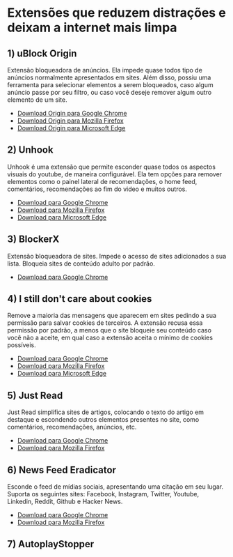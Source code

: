 # Extensões que reduzem distrações e deixam a internet mais limpa




## 1) uBlock Origin
Extensão bloqueadora de anúncios. Ela impede quase todos tipo de anúncios normalmente apresentados em sites. Além disso, possiu uma ferramenta para selecionar elementos a serem bloqueados, caso algum anúncio passe por seu filtro, ou caso você deseje remover algum outro elemento de um site.

* [Download Origin para Google Chrome](https://chrome.google.com/webstore/detail/ublock-origin/cjpalhdlnbpafiamejdnhcphjbkeiagm)
* [Download Origin para Mozilla Firefox](https://addons.mozilla.org/en-US/firefox/addon/ublock-origin/)
* [Download Origin para Microsoft Edge](https://microsoftedge.microsoft.com/addons/detail/ublock-origin/odfafepnkmbhccpbejgmiehpchacaeak)

## 2) Unhook
Unhook é uma extensão que permite esconder quase todos os aspectos visuais do youtube, de maneira configurável. Ela tem opções para remover elementos como o painel lateral de recomendações, o home feed, comentários, recomendações ao fim do video e muitos outros.

* [Download para Google Chrome](https://chrome.google.com/webstore/detail/unhook-remove-youtube-rec/khncfooichmfjbepaaaebmommgaepoid)
* [Download para Mozilla Firefox](https://addons.mozilla.org/en-US/firefox/addon/youtube-recommended-videos/)
* [Download para Microsoft Edge](https://microsoftedge.microsoft.com/addons/detail/unhook-remove-youtube-r/hebpjnnclppdnfghdnmhgdljmjpfhggk)

## 3) BlockerX
Extensão bloqueadora de sites. Impede o acesso de sites adicionados a sua lista. Bloqueia sites de conteúdo adulto por padrão.

* [Download para Google Chrome](https://chrome.google.com/webstore/detail/blockerx-website-keyword/jkkfeklkdokfnlfodkdafododleokdoa)

## 4) I still don't care about cookies
Remove a maioria das mensagens que aparecem em sites pedindo a sua permissão para salvar cookies de terceiros. A extensão recusa essa permissão por padrão, a menos que o site bloqueie seu conteúdo caso você não a aceite, em qual caso a extensão aceita o mínimo de cookies possíveis.

* [Download para Google Chrome](https://chrome.google.com/webstore/detail/i-still-dont-care-about-c/edibdbjcniadpccecjdfdjjppcpchdlm)
* [Download para Mozilla Firefox](https://addons.mozilla.org/en-US/firefox/addon/istilldontcareaboutcookies/)
* [Download para Microsoft Edge](https://microsoftedge.microsoft.com/addons/detail/i-still-dont-care-about-/kkacdgacpkediooahopgcbdahlpipheh)

## 5) Just Read
Just Read simplifica sites de artigos, colocando o texto do artigo em destaque e escondendo outros elementos presentes no site, como comentários, recomendações, anúncios, etc. 

* [Download para Google Chrome](https://chrome.google.com/webstore/detail/just-read/dgmanlpmmkibanfdgjocnabmcaclkmod)
* [Download para Mozilla Firefox](https://addons.mozilla.org/en-US/firefox/addon/just-read-ext/)

## 6) News Feed Eradicator
Esconde o feed de mídias sociais, apresentando uma citação em seu lugar. Suporta os seguintes sites: Facebook, Instagram, Twitter, Youtube, Linkedin, Reddit, Github e Hacker News.

* [Download para Google Chrome](https://chrome.google.com/webstore/detail/news-feed-eradicator/fjcldmjmjhkklehbacihaiopjklihlgg)
* [Download para Mozilla Firefox](https://addons.mozilla.org/en-US/firefox/addon/news-feed-eradicator/)

## 7) AutoplayStopper


